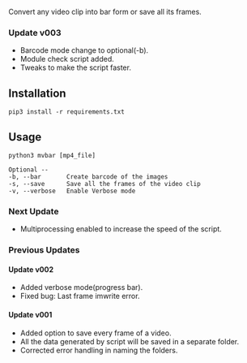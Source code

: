 Convert any video clip into bar form or save all its frames.

### Update v003
* Barcode mode change to optional(-b).
* Module check script added.
* Tweaks to make the script faster.

## Installation
```
pip3 install -r requirements.txt
```

## Usage
```
python3 mvbar [mp4_file]
```
```
Optional --
-b, --bar       Create barcode of the images
-s, --save      Save all the frames of the video clip
-v, --verbose   Enable Verbose mode
```

### Next Update
* Multiprocessing enabled to increase the speed of the script.

### Previous Updates

#### Update v002
* Added verbose mode(progress bar).
* Fixed bug: Last frame imwrite error.

#### Update v001
* Added option to save every frame of a video.
* All the data generated by script will be saved in a separate folder.
* Corrected error handling in naming the folders.

